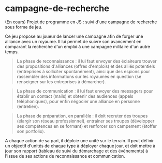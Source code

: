 # campagne-de-recherche
(En cours) Projet de programme en JS : suivi d'une campagne de recherche sous forme de jeu.

Ce jeu propose au joueur de lancer une campagne afin de forger une alliance avec un royaume.
Il lui permet de suivre son avancement en comparant la recherche d'un emploi à une campagne militaire d'un autre temps.

> La phase de reconnaissance : il lui faut envoyer des éclaireurs trouver des propositions d'alliances (offres d'emplois) et des alliés potentiels (entreprises à solliciter spontanément), ainsi que des espions pour rassembler des informations sur les royaumes en question (se renseigner sur les entreprises à démarcher).

> La phase de communication : il lui faut envoyer des messagers pour établir un contact (mails) et obtenir des audiences (appels téléphoniques), pour enfin négocier une alliance en personne (entretien).

> La phase de préparation, en parallèle : il doit recruter des troupes (élargir son réseau professionnel), entraîner ses troupes (développer ses compétences en se formant) et renforcer son campement (étoffer son portfolio).

A chaque action de sa part, il déploie une unité sur le terrain.
Il peut définir un objectif d'unités de chaque type à déployer chaque jour, et doit mettre à jour son rapport (tableau de suivi du démarchage et des événements) à l'issue de ses actions de reconnaissance et communication.
